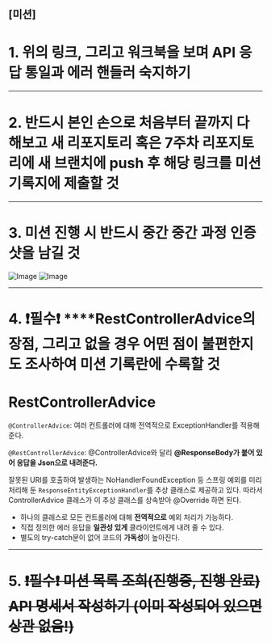 ## [미션]
# 1. 위의 링크, 그리고 워크북을 보며 API 응답 통일과 에러 핸들러 숙지하기
***
# 2. 반드시 본인 손으로 처음부터 끝까지 다 해보고 새 리포지토리 혹은 7주차 리포지토리에 새 브랜치에 push 후 해당 링크를 미션 기록지에 제출할 것
***
# 3. 미션 진행 시 반드시 중간 중간 **과정 인증샷**을 남길 것
![Image](https://github.com/user-attachments/assets/5e302dee-13ad-41b0-aaf6-07caff1e1475)
![Image](https://github.com/user-attachments/assets/1549b449-d90b-4792-8a05-5eb763bf5911)
***
# 4. ❗**필수**❗ ****RestControllerAdvice의 장점, 그리고 없을 경우 어떤 점이 불편한지도 조사하여 **미션 기록란**에 수록할 것
# RestControllerAdvice
`@ControllerAdvice`: 여러 컨트롤러에 대해 전역적으로 ExceptionHandler를 적용해 준다.

`@RestControllerAdvice`: @ControllerAdvice와 달리 **@ResponseBody가 붙어 있어 응답을 Json으로 내려준다.**

잘못된 URI를 호출하여 발생하는 NoHandlerFoundException 등 스프링 예외를 미리 처리해 둔 `ResponseEntityExceptionHandler`를 추상 클래스로 제공하고 있다. 따라서 ControllerAdvice 클래스가 이 추상 클래스를 상속받아 @Override 하면 된다.

- 하나의 클래스로 모든 컨트롤러에 대해 **전역적으로** 예외 처리가 가능하다.
- 직접 정의한 에러 응답을 **일관성 있게** 클라이언트에게 내려 줄 수 있다.
- 별도의 try-catch문이 없어 코드의 **가독성**이 높아진다.
***
# 5. ~~❗**필수**❗ **미션 목록 조회(진행중, 진행 완료) API 명세서** 작성하기 (이미 작성되어 있으면 상관 없음!)~~